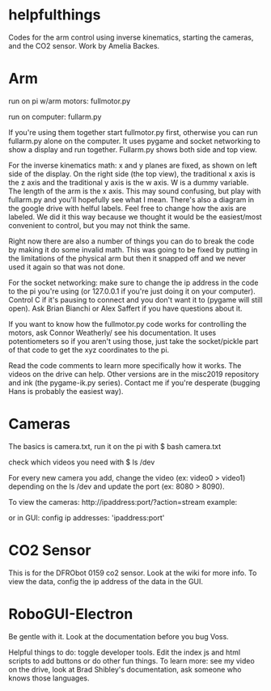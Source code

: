 # helpfulthings
Codes for the arm control using inverse kinematics, starting the cameras, and the CO2 sensor. Work by Amelia Backes.

# Arm
run on pi w/arm motors: fullmotor.py

run on computer: fullarm.py

If you're using them together start fullmotor.py first, otherwise you can run fullarm.py alone on the computer. It uses pygame and socket networking to show a display and run together. Fullarm.py shows both side and top view.

For the inverse kinematics math: x and y planes are fixed, as shown on left side of the display. On the right side (the top view), the traditional x axis is the z axis and the traditional y axis is the w axis. W is a dummy variable. The length of the arm is the x axis. This may sound confusing, but play with fullarm.py and you'll hopefully see what I mean. There's also a diagram in the google drive with helful labels. Feel free to change how the axis are labeled. We did it this way because we thought it would be the easiest/most convenient to control, but you may not think the same. 

Right now there are also a number of things you can do to break the code by making it do some invalid math. This was going to be fixed by putting in the limitations of the physical arm but then it snapped off and we never used it again so that was not done. 

For the socket networking: make sure to change the ip address in the code to the pi you're using (or 127.0.0.1 if you're just doing it on your computer). Control C if it's pausing to connect and you don't want it to (pygame will still open). Ask Brian Bianchi or Alex Saffert if you have questions about it.

If you want to know how the fullmotor.py code works for controlling the motors, ask Connor Weatherly/ see his documentation. It uses potentiometers so if you aren't using those, just take the socket/pickle part of that code to get the xyz coordinates to the pi.

Read the code comments to learn more specifically how it works. The videos on the drive can help. Other versions are in the misc2019 repository and ink (the pygame-ik.py series). Contact me if you're desperate (bugging Hans is probably the easiest way).

# Cameras

The basics is camera.txt, run it on the pi with 
$ bash camera.txt 

check which videos you need with 
$ ls /dev

For every new camera you add, change the video (ex: video0 > video1) depending on the ls /dev and update the port (ex: 8080 > 8090). 

To view the cameras: http://ipaddress:port/?action=stream  example: 
  
or in GUI: config ip addresses: 'ipaddress:port'

# CO2 Sensor
This is for the DFRObot 0159 co2 sensor. Look at the wiki for more info. To view the data, config the ip address of the data in the GUI. 


# RoboGUI-Electron

Be gentle with it. Look at the documentation before you bug Voss. 

Helpful things to do: toggle developer tools. Edit the index js and html scripts to add buttons or do other fun things. To learn more: see my video on the drive, look at Brad Shibley's documentation, ask someone who knows those languages.
